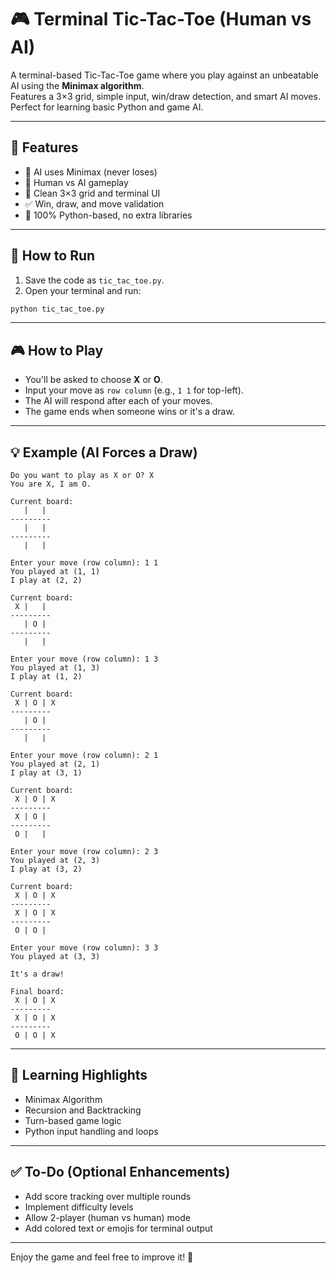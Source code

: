 # 🎮 Terminal Tic-Tac-Toe (Human vs AI)

A terminal-based Tic-Tac-Toe game where you play against an unbeatable AI using the **Minimax algorithm**.  
Features a 3×3 grid, simple input, win/draw detection, and smart AI moves.  
Perfect for learning basic Python and game AI.

---

## 🧱 Features

- 🤖 AI uses Minimax (never loses)
- 👤 Human vs AI gameplay
- 🎯 Clean 3×3 grid and terminal UI
- ✅ Win, draw, and move validation
- 🐍 100% Python-based, no extra libraries

---

## 🚀 How to Run

1. Save the code as `tic_tac_toe.py`.
2. Open your terminal and run:

```bash
python tic_tac_toe.py
```

---

## 🎮 How to Play

- You'll be asked to choose **X** or **O**.
- Input your move as `row column` (e.g., `1 1` for top-left).
- The AI will respond after each of your moves.
- The game ends when someone wins or it's a draw.

---

## 💡 Example (AI Forces a Draw)

```
Do you want to play as X or O? X
You are X, I am O.

Current board:
   |   |  
---------
   |   |  
---------
   |   |  

Enter your move (row column): 1 1
You played at (1, 1)
I play at (2, 2)

Current board:
 X |   |  
---------
   | O |  
---------
   |   |  

Enter your move (row column): 1 3
You played at (1, 3)
I play at (1, 2)

Current board:
 X | O | X
---------
   | O |  
---------
   |   |  

Enter your move (row column): 2 1
You played at (2, 1)
I play at (3, 1)

Current board:
 X | O | X
---------
 X | O |  
---------
 O |   |  

Enter your move (row column): 2 3
You played at (2, 3)
I play at (3, 2)

Current board:
 X | O | X
---------
 X | O | X
---------
 O | O |  

Enter your move (row column): 3 3
You played at (3, 3)

It's a draw!

Final board:
 X | O | X
---------
 X | O | X
---------
 O | O | X
```

---

## 🧩 Learning Highlights

- Minimax Algorithm  
- Recursion and Backtracking  
- Turn-based game logic  
- Python input handling and loops

---

## ✅ To-Do (Optional Enhancements)

- Add score tracking over multiple rounds  
- Implement difficulty levels  
- Allow 2-player (human vs human) mode  
- Add colored text or emojis for terminal output  

---

Enjoy the game and feel free to improve it! 🎉

